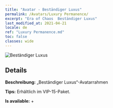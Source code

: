```yaml
---
title: "Avatar - Beständiger Luxus"
permalink: /Avatars/Luxury Permanence/
excerpt: "Era of Chaos  Beständiger Luxus"
last_modified_at: 2021-04-21
locale: de
ref: "Luxury Permanence.md"
toc: false
classes: wide
---
```

 ![Beständiger Luxus](/images/a/avatarFrame_80.png)

## Details

 **Beschreibung:** „Beständiger Luxus“-Avatarrahmen 

 **Tips:** Erhältlich im VIP-15-Paket. 

 **Is available:**  + 

